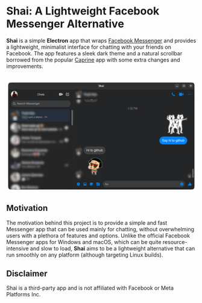 # Shai: A Lightweight Facebook Messenger Alternative

**Shai** is a simple **Electron** app that wraps [Facebook Messenger](https://www.messenger.com/) and provides a lightweight, minimalist interface for chatting with your friends on Facebook. The app features a sleek dark theme and a natural scrollbar borrowed from the popular [Caprine](https://github.com/sindresorhus/caprine) app with some extra changes and improvements.

<div align="center">
    <br>
    <img src="media/screenshot.png">
</div>

## Motivation

The motivation behind this project is to provide a simple and fast Messenger app that can be used mainly for chatting, without overwhelming users with a plethora of features and options. Unlike the official Facebook Messenger apps for Windows and macOS, which can be quite resource-intensive and slow to load, **Shai** aims to be a lightweight alternative that can run smoothly on any platform (although targeting Linux builds).

## Disclaimer
Shai is a third-party app and is not affiliated with Facebook or Meta Platforms Inc.
